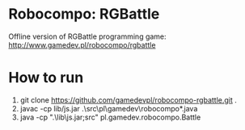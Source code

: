 Robocompo: RGBattle
==================

Offline version of RGBattle programming game: http://www.gamedev.pl/robocompo/rgbattle

How to run
==========

1. git clone https://github.com/gamedevpl/robocompo-rgbattle.git .
2. javac -cp lib/js.jar .\src\pl\gamedev\robocompo\*.java
3. java -cp ".\lib\js.jar;src" pl.gamedev.robocompo.Battle

